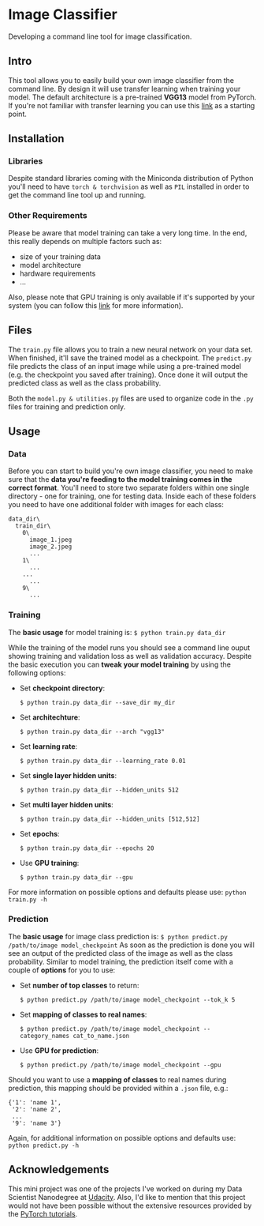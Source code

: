 # Image Classifier
Developing a command line tool for image classification.

## Intro
This tool allows you to easily build your own image classifier from the command line. By design it will use transfer learning when training your model. The default architecture is a pre-trained __VGG13__ model from PyTorch. If you're not familiar with transfer learning you can use this [link](http://cs231n.github.io/transfer-learning/) as a starting point.

## Installation
### Libraries
Despite standard libraries coming with the Miniconda distribution of Python you'll need to have ```torch & torchvision``` as well as ```PIL``` installed in order to get the command line tool up and running.

### Other Requirements
Please be aware that model training can take a very long time. In the end, this really depends on multiple factors such as:
- size of your training data
- model architecture
- hardware requirements
- ...

Also, please note that GPU training is only available if it's supported by your system (you can follow this [link](https://pytorch.org/tutorials/beginner/blitz/cifar10_tutorial.html#training-on-gpu) for more information). 

## Files
The ```train.py``` file allows you to train a new neural network on your data set. When finished, it'll save the trained model as a checkpoint. The ```predict.py``` file predicts the class of an input image while using a pre-trained model (e.g. the checkpoint you saved after training). Once done it will output the predicted class as well as the class probability.

Both the ```model.py & utilities.py``` files are used to organize code in the ```.py``` files for training and prediction only.

## Usage
### Data
Before you can start to build you're own image classifier, you need to make sure that the __data you're feeding to the model training comes in the correct format__. You'll need to store two separate folders within one single directory - one for training, one for testing data. Inside each of these folders you need to have one additional folder with images for each class:
```
data_dir\
  train_dir\
    0\
      image_1.jpeg
      image_2.jpeg
      ...
    1\
      ...
    ...
      ...
    9\
      ...
```
### Training
The __basic usage__ for model training is:
```$ python train.py data_dir```

While the training of the model runs you should see a command line ouput showing training and validation loss as well as validation accuracy. Despite the basic execution you can __tweak your model training__ by using the following options:
- Set __checkpoint directory__:
  
  ```$ python train.py data_dir --save_dir my_dir```
- Set __architechture__:
  
  ```$ python train.py data_dir --arch "vgg13"```
- Set __learning rate__:
  
  ```$ python train.py data_dir --learning_rate 0.01```
- Set __single layer hidden units__:
  
  ```$ python train.py data_dir --hidden_units 512```
- Set __multi layer hidden units__:
  
  ```$ python train.py data_dir --hidden_units [512,512]```
- Set __epochs__:
  
  ```$ python train.py data_dir --epochs 20```
- Use __GPU training__:
  
  ```$ python train.py data_dir --gpu```

For more information on possible options and defaults please use: ```python train.py -h```

### Prediction
The __basic usage__ for image class prediction is:
```$ python predict.py /path/to/image model_checkpoint```
As soon as the prediction is done you will see an output of the predicted class of the image as well as the class probability. Similar to model training, the prediction itself come with a couple of __options__ for you to use:
- Set __number of top classes__ to return:
  
  ```$ python predict.py /path/to/image model_checkpoint --tok_k 5```
- Set __mapping of classes to real names__:
  
  ```$ python predict.py /path/to/image model_checkpoint --category_names cat_to_name.json```
- Use __GPU for prediction__:
  
  ```$ python predict.py /path/to/image model_checkpoint --gpu```

Should you want to use a __mapping of classes__ to real names during prediction, this mapping should be provided within a ```.json``` file, e.g.:
```
{'1': 'name 1',
 '2': 'name 2',
 ...
 '9': 'name 3'}
 ```
Again, for additional information on possible options and defaults use:  ```python predict.py -h```

## Acknowledgements
This mini project was one of the projects I've worked on during my Data Scientist Nanodegree at [Udacity](https://eu.udacity.com). Also, I'd like to mention that this project would not have been possible without the extensive resources provided by the [PyTorch tutorials](https://pytorch.org/tutorials/).
